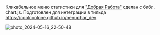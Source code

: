 Кликабельное меню статистики для ["Добрая Работа"](https://vk.com/dobraya_rabota)
сделан с библ. chart.js. Подготовлен для интеграции в тильда
https://coolcoolone.github.io/nenuphar_dev





![photo_2024-05-16_22-50-48](https://github.com/CoolCoolOne/nenuphar_dev/assets/162994571/f2e90b0f-5672-4be3-8bd2-1613925ad4e5)
